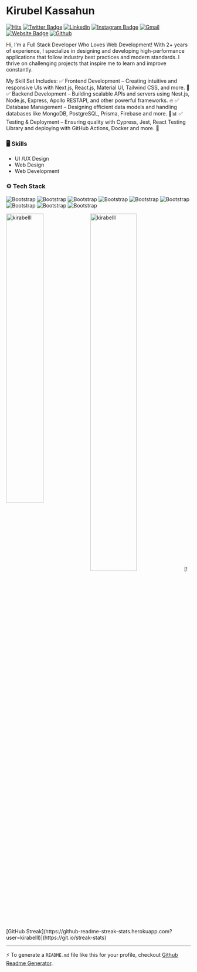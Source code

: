 # Kirubel Kassahun

[![Hits](https://hits.seeyoufarm.com/api/count/incr/badge.svg?url=https%3A%2F%2Fgithub.com%2Fkirabelll%2Fkirabelll&count_bg=%2379C83D&title_bg=%23555555&icon=&icon_color=%23E7E7E7&title=Profile+Views&edge_flat=false)](https://hits.seeyoufarm.com)
[![Twitter Badge](https://img.shields.io/badge/-Twitter-1da1f2?labelColor=1da1f2&logo=twitter&logoColor=white&link=https://twitter.com/kirabelll)](https://twitter.com/kirabelll)
[![Linkedin](https://img.shields.io/badge/-LinkedIn-blue?style=flat&logo=Linkedin&logoColor=white)](https://www.linkedin.com/in/kirubelkassahun/)
[![Instagram Badge](https://img.shields.io/badge/-Instagram-purple?logo=instagram&logoColor=white&link=https://instagram.com/kirabelll/)](https://www.instagram.com/kirabelll)
[![Gmail](https://img.shields.io/badge/-Gmail-c14438?style=flat&logo=Gmail&logoColor=white)](mailto:kirubelkassahun9@gmail.com)
[![Website Badge](https://img.shields.io/badge/-Website-c14438?style=flat&logo=Google-Chrome&logoColor=white&link=https://kirabel.vercel.app/)](https://kirabel.vercel.app/)
[![Github](https://img.shields.io/github/followers/kirabelll?label=Follow&style=social)](https://github.com/kirabelll)

Hi, I’m a Full Stack Developer Who Loves Web Development!
With 2+ years of experience, I specialize in designing and developing high-performance applications that follow industry best practices and modern standards. I thrive on challenging projects that inspire me to learn and improve constantly.

My Skill Set Includes:
✅ Frontend Development – Creating intuitive and responsive UIs with Next.js, React.js, Material UI, Tailwind CSS, and more. 🎨
✅ Backend Development – Building scalable APIs and servers using Nest.js, Node.js, Express, Apollo RESTAPI, and other powerful frameworks. 🔥
✅ Database Management – Designing efficient data models and handling databases like MongoDB, PostgreSQL, Prisma, Firebase and more. 💾📊
✅ Testing & Deployment – Ensuring quality with Cypress, Jest, React Testing Library and deploying with GitHub Actions, Docker and more. 🚀


### 🖥 Skills

- UI /UX Design
- Web Design
- Web Development
### ⚙️ Tech Stack

![Bootstrap](https://img.shields.io/badge/-JavaScript-05122A?style=flat-square&logo=JavaScript&color=353535) ![Bootstrap](https://img.shields.io/badge/-TypeScript-05122A?style=flat-square&logo=TypeScript&color=353535) ![Bootstrap](https://img.shields.io/badge/-ReactJS-05122A?style=flat-square&logo=ReactJS&color=353535) ![Bootstrap](https://img.shields.io/badge/-NextJS-05122A?style=flat-square&logo=NextJS&color=353535) ![Bootstrap](https://img.shields.io/badge/-MongoDB-05122A?style=flat-square&logo=MongoDB&color=353535) ![Bootstrap](https://img.shields.io/badge/-MySQL-05122A?style=flat-square&logo=MySQL&color=353535) ![Bootstrap](https://img.shields.io/badge/-PostgreSQL-05122A?style=flat-square&logo=PostgreSQL&color=353535) ![Bootstrap](https://img.shields.io/badge/-Docker-05122A?style=flat-square&logo=Docker&color=353535) ![Bootstrap](https://img.shields.io/badge/-Visual%20Studio%20Code-05122A?style=flat-square&logo=Visual-Studio-Code&color=353535)

<div>
  <img width="45%" align="left" src="https://github-readme-stats.vercel.app/api/top-langs?username=kirabelll&show_icons=true&locale=en&layout=compact" alt="kirabelll" />
  <img width="50%"  src="https://github-readme-streak-stats.herokuapp.com?user=kirabelll&" alt="kirabelll" />
  [![GitHub Streak](https://github-readme-streak-stats.herokuapp.com?user=kirabelll)](https://git.io/streak-stats)
</div>


---
:zap: To generate a `README.md` file like this for your profile, checkout [Github Readme Generator](https://hejazizo-github-profile-readme-srcstreamlit-app-i6skm7.streamlit.app/).
